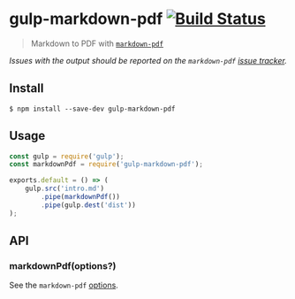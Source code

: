 # gulp-markdown-pdf [![Build Status](https://travis-ci.org/sindresorhus/gulp-markdown-pdf.svg?branch=master)](https://travis-ci.org/sindresorhus/gulp-markdown-pdf)

> Markdown to PDF with [`markdown-pdf`](https://github.com/alanshaw/markdown-pdf)

*Issues with the output should be reported on the `markdown-pdf` [issue tracker](https://github.com/alanshaw/markdown-pdf/issues).*


## Install

```
$ npm install --save-dev gulp-markdown-pdf
```


## Usage

```js
const gulp = require('gulp');
const markdownPdf = require('gulp-markdown-pdf');

exports.default = () => (
	gulp.src('intro.md')
		.pipe(markdownPdf())
		.pipe(gulp.dest('dist'))
);
```


## API

### markdownPdf(options?)

See the `markdown-pdf` [options](https://github.com/alanshaw/markdown-pdf#options).
